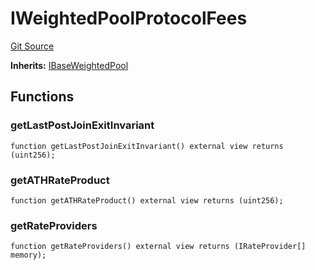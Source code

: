 # IWeightedPoolProtocolFees
[Git Source](https://github.com/Increment-Finance/peripheral-contracts/blob/fc86e744c6664e8852ac82787aa2f73b160e6a5d/contracts/interfaces/balancer/IWeightedPool.sol)

**Inherits:**
[IBaseWeightedPool](/contracts/interfaces/balancer/IWeightedPool.sol/interface.IBaseWeightedPool.md)


## Functions
### getLastPostJoinExitInvariant


```solidity
function getLastPostJoinExitInvariant() external view returns (uint256);
```

### getATHRateProduct


```solidity
function getATHRateProduct() external view returns (uint256);
```

### getRateProviders


```solidity
function getRateProviders() external view returns (IRateProvider[] memory);
```

